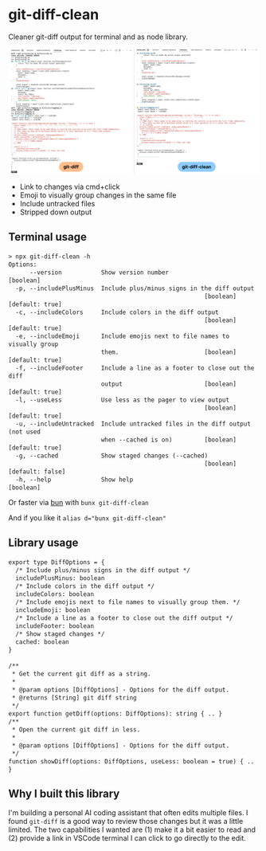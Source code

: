 # git-diff-clean

Cleaner git-diff output for terminal and as node library.

![git-diff vs git-diff-clean](example.png)

- Link to changes via cmd+click
- Emoji to visually group changes in the same file
- Include untracked files
- Stripped down output

## Terminal usage

```
> npx git-diff-clean -h
Options:
      --version           Show version number                          [boolean]
  -p, --includePlusMinus  Include plus/minus signs in the diff output
                                                       [boolean] [default: true]
  -c, --includeColors     Include colors in the diff output
                                                       [boolean] [default: true]
  -e, --includeEmoji      Include emojis next to file names to visually group
                          them.                        [boolean] [default: true]
  -f, --includeFooter     Include a line as a footer to close out the diff
                          output                       [boolean] [default: true]
  -l, --useLess           Use less as the pager to view output
                                                       [boolean] [default: true]
  -u, --includeUntracked  Include untracked files in the diff output (not used
                          when --cached is on)         [boolean] [default: true]
  -g, --cached            Show staged changes (--cached)
                                                       [boolean] [default: false]
  -h, --help              Show help                                    [boolean]
```

Or faster via [bun](https://bun.sh/) with `bunx git-diff-clean`

And if you like it `alias d="bunx git-diff-clean"`

## Library usage

```
export type DiffOptions = {
  /* Include plus/minus signs in the diff output */
  includePlusMinus: boolean
  /* Include colors in the diff output */
  includeColors: boolean
  /* Include emojis next to file names to visually group them. */
  includeEmoji: boolean
  /* Include a line as a footer to close out the diff output */
  includeFooter: boolean
  /* Show staged changes */
  cached: boolean
}

/**
 * Get the current git diff as a string.
 *
 * @param options [DiffOptions] - Options for the diff output.
 * @returns [String] git diff string
 */
export function getDiff(options: DiffOptions): string { .. }
/**
 * Open the current git diff in less.
 *
 * @param options [DiffOptions] - Options for the diff output.
 */
function showDiff(options: DiffOptions, useLess: boolean = true) { .. }
```

## Why I built this library

I'm building a personal AI coding assistant that often edits multiple files. I found `git-diff` is a good way
to review those changes but it was a little limited. The two capabilities I wanted are (1) make it a bit easier
to read and (2) provide a link in VSCode terminal I can click to go directly to the edit.
